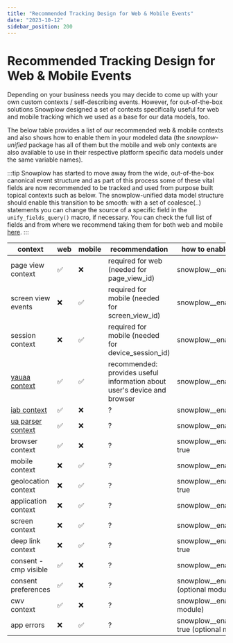 ```yaml
---
title: "Recommended Tracking Design for Web & Mobile Events"
date: "2023-10-12"
sidebar_position: 200
---
```


# Recommended Tracking Design for Web & Mobile Events

Depending on your business needs you may decide to come up with your own custom contexts / self-describing events. However, for out-of-the-box solutions Snowplow designed a set of contexts specifically useful for web and mobile tracking which we used as a base for our data models, too. 

The below table provides a list of our recommended web & mobile contexts and also shows how to enable them in your modeled data (the *snowplow-unified* package has all of them but the mobile and web only contexts are also available to use in their respective platform specific data models under the same variable names).

:::tip
Snowplow has started to move away from the wide, out-of-the-box canonical event structure and as part of this process some of these vital fields are now recommended to be tracked and used from purpose built topical contexts such as below. The snowplow-unified data model structure should enable this transition to be smooth: with a set of coalesce(..) statements you can change the source of a specific field in the `unify_fields_query()` macro, if necessary. You can check the full list of fields and from where we recommend taking them for both web and mobile [here](/docs/understanding-your-pipeline/canonical-event/index.md).
:::

| context                                                                                             | web | mobile | recommendation                                     | how to enable it in the unified model      | field name                                             |
|-----------------------------------------------------------------------------------------------------|------|---------|----------------------------------------------------|--------------------------------------------|--------------------------------------------------------|
|  page view context                                                                                  | ✅    | ❌       | required for web (needed for page_view_id)         | snowplow__enable_web: true                 |  com_snowplowanalytics_snowplow_web_page_1             |
|  screen view events                                                                                 | ❌    | ✅       | required for mobile (needed for screen_view_id)    | snowplow__enable_mobile: true              |  com_snowplowanalytics_mobile_screen_view_1            |
|  session context                                                                                    | ❌    | ✅       | required for mobile (needed for device_session_id) | snowplow__enable_mobile: true              |  com_snowplowanalytics_snowplow_client_session_1       |
|  [yauaa context](/docs/enriching-your-data/available-enrichments/yauaa-enrichment/index.md)         | ✅    | ✅       | recommended: provides useful information about user's device and browser | snowplow__enable_yauaa: true               |  nl_basjes_yauaa_context_1                             |
| [ iab context](/docs/enriching-your-data/available-enrichments/iab-enrichment/index.md)             | ✅    | ❌       | ?                                                  | snowplow__enable_iab: true                 |  com_iab_snowplow_spiders_and_robots_1                 |
|  [ua parser context](/docs/enriching-your-data/available-enrichments/ua-parser-enrichment/index.md) | ✅    | ❌       | ?                                                  | snowplow__enable_ua: true                  |  com_snowplowanalytics_snowplow_ua_parser_context_1    |
|  browser context                                                                                    | ✅    | ❌       | ?                                                  | snowplow__enable_browser_context: true     |  com_snowplowanalytics_snowplow_browser_context_1      |
|  mobile context                                                                                     | ❌    | ✅       | ?                                                  | snowplow__enable_mobile_context: true      |  com_snowplowanalytics_snowplow_mobile_context_1       |
|  geolocation context                                                                                | ❌    | ✅       | ?                                                  | snowplow__enable_geolocation_context: true |  com_snowplowanalytics_snowplow_geolocation_context_1  |
|  application context  | ❌ | ✅ | ? | snowplow__enable_app_context: true                  |  com_snowplowanalytics_mobile_application_1                  |
|  screen context       | ❌ | ✅ | ? | snowplow__enable_screen_context: true               |  com_snowplowanalytics_mobile_screen_1                       |
|  deep link context    | ❌ | ✅ | ? | snowplow__enable_deep_link_context: true            |  contexts_com_snowplowanalytics_mobile_deep_link_1           |
|  consent - cmp visible  | ✅ | ❌ | ? | snowplow__enable_consent: true                      |  com_snowplowanalytics_snowplow_cmp_visible_1                |
|  consent preferences  | ✅ | ❌ | ? | snowplow__enable_consent: true (optional module)    |  com_snowplowanalytics_snowplow_consent_preferences_1        |
|  cwv context          | ✅ | ❌ | ? | snowplow__enable_cwv: true (optional module)        |  unstruct_event_com_snowplowanalytics_snowplow_web_vitals_1  |
|  app errors           | ❌ | ✅ | ? | snowplow__enable_app_errors_module: true (optional module) |  com_snowplowanalytics_snowplow_application_error_1          |
